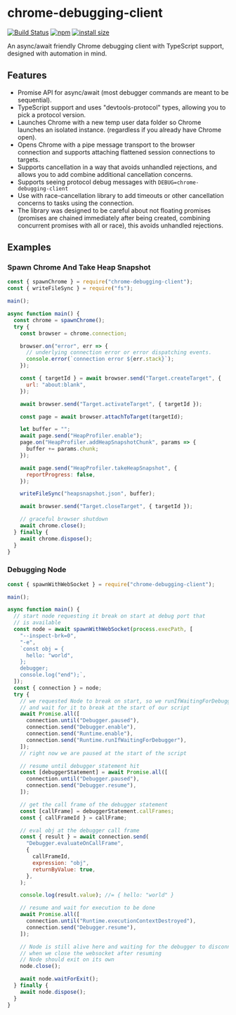 # chrome-debugging-client

[![Build Status](https://travis-ci.org/tracerbench/chrome-debugging-client.svg?branch=master)](https://travis-ci.org/tracerbench/chrome-debugging-client)
[![npm](https://img.shields.io/npm/v/chrome-debugging-client.svg)](https://www.npmjs.com/package/chrome-debugging-client)
[![install size](https://packagephobia.now.sh/badge?p=chrome-debugging-client)](https://packagephobia.now.sh/result?p=chrome-debugging-client)

An async/await friendly Chrome debugging client with TypeScript support,
designed with automation in mind.

## Features

* Promise API for async/await (most debugger commands are meant to be sequential).
* TypeScript support and uses "devtools-protocol" types, allowing you to pick a protocol version.
* Launches Chrome with a new temp user data folder so Chrome launches an isolated instance.
  (regardless if you already have Chrome open).
* Opens Chrome with a pipe message transport to the browser connection and supports
  attaching flattened session connections to targets.
* Supports cancellation in a way that avoids unhandled rejections, and allows you to add combine
  additional cancellation concerns.
* Supports seeing protocol debug messages with `DEBUG=chrome-debugging-client`
* Use with race-cancellation library to add timeouts or other cancellation concerns to tasks
  using the connection.
* The library was designed to be careful about not floating promises (promises are
  chained immediately after being created, combining concurrent promises with all
  or race), this avoids unhandled rejections.

## Examples

### Spawn Chrome And Take Heap Snapshot

```js
const { spawnChrome } = require("chrome-debugging-client");
const { writeFileSync } = require("fs");

main();

async function main() {
  const chrome = spawnChrome();
  try {
    const browser = chrome.connection;

    browser.on("error", err => {
      // underlying connection error or error dispatching events.
      console.error(`connection error ${err.stack}`);
    });

    const { targetId } = await browser.send("Target.createTarget", {
      url: "about:blank",
    });

    await browser.send("Target.activateTarget", { targetId });

    const page = await browser.attachToTarget(targetId);

    let buffer = "";
    await page.send("HeapProfiler.enable");
    page.on("HeapProfiler.addHeapSnapshotChunk", params => {
      buffer += params.chunk;
    });

    await page.send("HeapProfiler.takeHeapSnapshot", {
      reportProgress: false,
    });

    writeFileSync("heapsnapshot.json", buffer);

    await browser.send("Target.closeTarget", { targetId });

    // graceful browser shutdown
    await chrome.close();
  } finally {
    await chrome.dispose();
  }
}
```

### Debugging Node

```js
const { spawnWithWebSocket } = require("chrome-debugging-client");

main();

async function main() {
  // start node requesting it break on start at debug port that
  // is available
  const node = await spawnWithWebSocket(process.execPath, [
    "--inspect-brk=0",
    "-e",
    `const obj = {
      hello: "world",
    };
    debugger;
    console.log("end");`,
  ]);
  const { connection } = node;
  try {
    // we requested Node to break on start, so we runIfWaitingForDebugger
    // and wait for it to break at the start of our script
    await Promise.all([
      connection.until("Debugger.paused"),
      connection.send("Debugger.enable"),
      connection.send("Runtime.enable"),
      connection.send("Runtime.runIfWaitingForDebugger"),
    ]);
    // right now we are paused at the start of the script

    // resume until debugger statement hit
    const [debuggerStatement] = await Promise.all([
      connection.until("Debugger.paused"),
      connection.send("Debugger.resume"),
    ]);

    // get the call frame of the debugger statement
    const [callFrame] = debuggerStatement.callFrames;
    const { callFrameId } = callFrame;

    // eval obj at the debugger call frame
    const { result } = await connection.send(
      "Debugger.evaluateOnCallFrame",
      {
        callFrameId,
        expression: "obj",
        returnByValue: true,
      },
    );

    console.log(result.value); //= { hello: "world" }

    // resume and wait for execution to be done
    await Promise.all([
      connection.until("Runtime.executionContextDestroyed"),
      connection.send("Debugger.resume"),
    ]);

    // Node is still alive here and waiting for the debugger to disconnect
    // when we close the websocket after resuming
    // Node should exit on its own
    node.close();

    await node.waitForExit();
  } finally {
    await node.dispose();
  }
}
```
